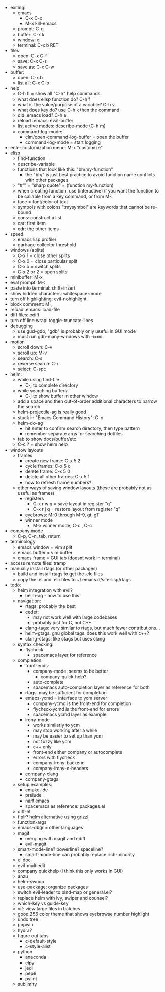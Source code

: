 * exiting:
  * emacs
    * C-x C-c
    * M-x kill-emacs
  * prompt: C-g
  * buffer: C-x k
  * window: q
  * terminal: C-x b RET
* files
  * open: C-x C-f
  * save: C-x C-s
  * save as: C-x C-w
* buffer:
  * open: C-x b
  * list all: C-x C-b
* help
  * C-h h = show all "C-h" help commands
  * what does elisp function do? C-h f
  * what is the value/purpose of a variable? C-h v
  * what does key do? use C-h k then the command
  * did .emacs load? C-h e
  * reload .emacs: eval-buffer
  * list active modes: describe-mode (C-h m)
  * command-log-mode: 
    * clm/open-command-log-buffer = open the buffer
    * command-log-mode   = start logging
* enter customization menu: M-x "customize"
* elisp
    * find-function
    * describe-variable
    * functions that look like this: "bh/my-function"
      * the "bh/" is just best practice to avoid function name conflicts with other packages
    * "#'" = "sharp quote" = (function my-function)
    * when creating function, use (interactive) if you want the function to be callable from a key command, or from M-:
    * face = font/color of text
    * symbols with colons ":mysymbol" are keywords that cannot be re-bound
    * cons: construct a list
    * car: first item
    * cdr: the other items
* speed
  * emacs lisp profiler
  * garbage collector threshold
* windows (splits)
  * C-x 1 = close other splits
  * C-x 0 = close particular split
  * C-x o = switch splits
  * C-x 2 or 2 = open splits
* minibuffer: M-x
* eval prompt: M-:
* paste into terminal: shift+insert
* show hidden characters: whitespace-mode
* turn off highlighting: evil-nohighlight
* block comment: M-;
* reload .emacs: load-file
* diff files: ediff
* turn off line wrap: toggle-truncate-lines
* debugging
  * use gud-gdb, "gdb" is probably only useful in GUI mode
  * must run gdb-many-windows with -i=mi
* motion
  * scroll down: C-v
  * scroll up: M-v
  * search: C-s
  * reverse search: C-r
  * select: C-spc
* helm:
  * while using find-file
    * C-j to complete directory
  * while searching buffers:
    * C-j to show buffer in other window
  * add a space and then out-of-order additional characters to narrow the search
  * helm-projectile-ag is really good
  * stuck in "Emacs Command History": C-o
  * helm-do-ag
    * hit enter to confirm search directory, then type pattern
    * remember separate args for searching dotfiles
  * tab to show docs/buffer/etc
  * C-c ? = show helm help
* window layouts
  * frames
    * create new frame: C-x 5 2
    * cycle frames: C-x 5 o
    * delete frame: C-x 5 0
    * delete all other frames: C-x 5 1
    * how to refresh frame numbers?
  * other ways of saving window layouts (these are probably not as useful as frames)
    * registers
      * C-x r w q = save layout in register "q"
      * C-x r j q = restore layout from register "q"
    * eyebrows: M-0 through M-9, gt, gT
    * winner mode
      * M-x winner mode, C-c <left>, C-c <right>
* company mode
  * C-p, C-n, tab, return
* terminology
  * emacs window = vim split
  * emacs buffer = vim buffer
  * emacs frame = GUI tab (doesnt work in terminal)
* access remote files: tramp
* manually install rtags (or other packages)
  * build and install rtags to get the .elc files
  * copy the .el and .elc files to ~/.emacs.d/site-lisp/rtags
* todo:
  * helm integration with evil?
    * helm-ag - how to use this
  * navigation: 
    * rtags: probably the best
    * cedet: 
      * may not work well with large codebases
      * probably just for C, not C++
    * clang-tags: very similar to rtags, but much fewer contributions...
    * helm-gtags: gnu global tags. does this work well with c++?
    * clang-ctags: like ctags but uses clang
  * syntax checking:
    * flycheck
      * spacemacs layer for reference
  * completion:
    * front-ends:
      * company-mode: seems to be better
        * company-quick-help?
      * auto-complete
      * spacemacs auto-completion layer as reference for both
    * rtags: may be sufficient for completion
    * emacs-ycmd = interface to ycm server
      * company-ycmd is the front-end for completion
      * flycheck-ycmd is the front-end for errors
      * spacemacs ycmd layer as example
    * irony-mode
      * works similarly to ycm
      * may stop working after a while
      * may be easier to set up than ycm
      * not fuzzy like ycm
      * c++ only
      * front-end either company or autocomplete
      * errors with flycheck
      * company-irony-backend
      * company-irony-c-headers
    * company-clang
    * company-gtags
  * setup examples:
    * cmake-ide
    * prelude
    * narf emacs
    * spacemacs as reference: packages.el
  * diff-hl
  * fiplr? helm alternative using grizzl
  * function-args
  * emacs-dbgr = other languages
  * magit
    * merging with magit and ediff
    * evil-magit
  * smart-mode-line? powerline? spaceline?
    * smart-mode-line can probably replace rich-minority
  * el doc
  * evil-multiedit
  * company quickhelp (I think this only works in GUI)
  * anzu
  * helm-swoop
  * use-package: organize packages
  * switch evil-leader to bind-map or general.el?
  * replace helm with ivy, swiper and counsel?
  * which-key vs guide-key
  * vif: view large files in batches
  * good 256 color theme that shows eyebrowse number highlight
  * undo tree
  * popwin
  * hydra?
  * figure out tabs
    * c-default-style
    * c-style-alist
  * python
    * anaconda
    * elpy
    * jedi
    * pep8
    * pylint
  * sublimity
